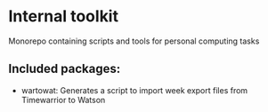 # Internal toolkit

Monorepo containing scripts and tools for personal computing tasks

## Included packages:

- wartowat: Generates a script to import week export files from Timewarrior to Watson
